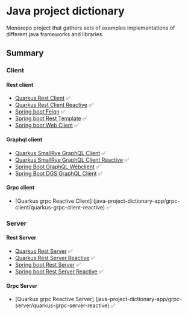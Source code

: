 # Java project dictionary

Monorepo project that gathers sets of examples implementations of different java frameworks and libraries.

## Summary

### Client

#### Rest client

- [Quarkus Rest Client](java-project-dictionary-app/rest-client/quarkus-rest-client)
  ✅
- [Quarkus Rest Client Reactive](java-project-dictionary-app/rest-client/quarkus-rest-client-reactive)
  ✅
- [Spring boot Feign](java-project-dictionary-app/rest-client/spring-boot-feign) ✅
- [Spring boot Rest Template](java-project-dictionary-app/rest-client/spring-boot-rest-template) ✅
- [Spring boot Web Client](java-project-dictionary-app/rest-client/spring-boot-web-client)
  ✅

#### Graphql client

- [Quarkus SmallRye GraphQL Client](java-project-dictionary-app/graphql-client/quarkus-smallrye-graphql-client) ✅
- [Quarkus SmallRye GraphQL Client Reactive](java-project-dictionary-app/graphql-client/quarkus-smallrye-graphql-client-reactive)
  ✅
- [Spring Boot GraphQL Webclient](java-project-dictionary-app/graphql-client/spring-boot-graphql-web-client) ✅
- [Spring Boot DGS GraphQL Client](java-project-dictionary-app/graphql-client/spring-boot-dgs-graphql-client) ✅

#### Grpc client

- [Quarkus grpc Reactive Client] (java-project-dictionary-app/grpc-client/quarkus-grpc-client-reactive) ✅

### Server

#### Rest Server
- [Quarkus Rest Server](java-project-dictionary-app/rest-server/quarkus-rest-server)
  ✅
- [Quarkus Rest Server Reactive](java-project-dictionary-app/rest-server/quarkus-rest-server-reactive)
  ✅
- [Spring boot Rest Server](java-project-dictionary-app/rest-server/spring-boot-rest-server)
  ✅
- [Spring boot Rest Server Reactive](java-project-dictionary-app/rest-server/spring-boot-rest-server-reactive)
  ✅

#### Grpc Server

- [Quarkus grpc Reactive Server] (java-project-dictionary-app/grpc-server/quarkus-grpc-server-reactive) ✅